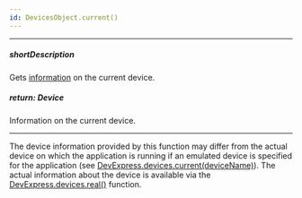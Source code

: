 ```yaml
---
id: DevicesObject.current()
---
```

---
##### shortDescription
Gets [information](/api-reference/50%20Common/Object%20Structures/Device/device.md '/Documentation/ApiReference/Common/Object_Structures/device/') on the current device.

##### return: Device
Information on the current device.

---
The device information provided by this function may differ from the actual device on which the application is running if an emulated device is specified for the application 
(see [DevExpress.devices.current(deviceName)](/Documentation/ApiReference/Common/Utils/#devicescurrentdeviceName)). The actual information about the device is available via the [DevExpress.devices.real()](/Documentation/ApiReference/Common/Utils/#devicesreal) function.